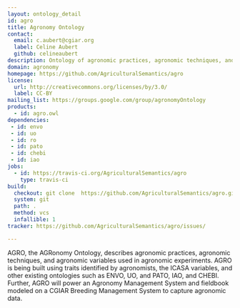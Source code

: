 ```yaml
---
layout: ontology_detail
id: agro
title: Agronomy Ontology
contact:
  email: c.aubert@cgiar.org
  label: Celine Aubert
  github: celineaubert
description: Ontology of agronomic practices, agronomic techniques, and agronomic variables used in agronomic experiments
domain: agronomy
homepage: https://github.com/AgriculturalSemantics/agro
license:
  url: http://creativecommons.org/licenses/by/3.0/
  label: CC-BY
mailing_list: https://groups.google.com/group/agronomyOntology
products:
  - id: agro.owl
dependencies:
 - id: envo
 - id: uo
 - id: ro
 - id: pato
 - id: chebi
 - id: iao
jobs:
  - id: https://travis-ci.org/AgriculturalSemantics/agro
    type: travis-ci
build:
  checkout: git clone  https://github.com/AgriculturalSemantics/agro.git
  system: git
  path: .
  method: vcs
  infallible: 1
tracker: https://github.com/AgriculturalSemantics/agro/issues/

---
```


AGRO, the AGRonomy Ontology, describes agronomic practices, agronomic techniques, and agronomic variables used in agronomic experiments. AGRO is being built using traits identified by agronomists, the ICASA variables, and other existing ontologies such as ENVO, UO, and PATO, IAO, and CHEBI. Further, AGRO will power an Agronomy Management System and fieldbook modeled on a CGIAR Breeding Management System to capture agronomic data. 

